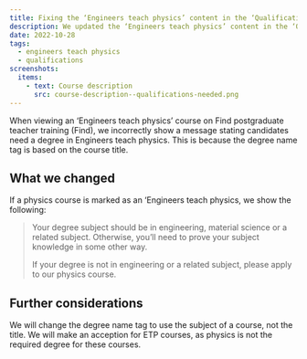 ```yaml
---
title: Fixing the ‘Engineers teach physics’ content in the ‘Qualifications needed’ section
description: We updated the ‘Engineers teach physics’ content in the ‘Qualifications needed’ section of a course’s entry requirements
date: 2022-10-28
tags:
  - engineers teach physics
  - qualifications
screenshots:
  items:
    - text: Course description
      src: course-description--qualifications-needed.png
---
```


When viewing an ‘Engineers teach physics’ course on Find postgraduate teacher training (Find), we incorrectly show a message stating candidates need a degree in Engineers teach physics. This is because the degree name tag is based on the course title.

## What we changed

If a physics course is marked as an ‘Engineers teach physics, we show the following:

> Your degree subject should be in engineering, material science or a related subject. Otherwise, you’ll need to prove your subject knowledge in some other way.
>
> If your degree is not in engineering or a related subject, please apply to our physics course.

## Further considerations

We will change the degree name tag to use the subject of a course, not the title. We will make an acception for ETP courses, as physics is not the required degree for these courses.
